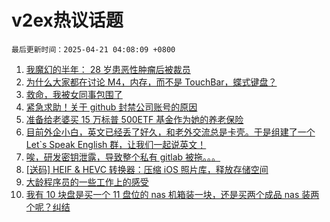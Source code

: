 # v2ex热议话题

`最后更新时间：2025-04-21 04:08:09 +0800`

1. [我魔幻的半年： 28 岁患恶性肿瘤后被裁员](https://www.v2ex.com/t/1126754)
1. [为什么大家都在讨论 M4，内存，而不是 TouchBar，蝶式键盘？](https://www.v2ex.com/t/1126745)
1. [救命，我被女同事包围了](https://www.v2ex.com/t/1126771)
1. [紧急求助！关于 github 封禁公司账号的原因](https://www.v2ex.com/t/1126798)
1. [准备给老婆买 15 万标普 500ETF 基金作为她的养老保险](https://www.v2ex.com/t/1126844)
1. [目前外企小白，英文已经丢了好久，和老外交流总是卡壳。于是组建了一个 Let`s Speak English 群，让我们一起说英文！](https://www.v2ex.com/t/1126765)
1. [唉，研发密钥泄露，导致整个私有 gitlab 被拖。。。](https://www.v2ex.com/t/1126773)
1. [[送码] HEIF & HEVC 转换器：压缩 iOS 照片库，释放存储空间](https://www.v2ex.com/t/1126783)
1. [大龄程序员的一些工作上的感受](https://www.v2ex.com/t/1126789)
1. [我有 10 块盘是买一个 11 盘位的 nas 机箱装一块，还是买两个成品 nas 装两个呢？纠结](https://www.v2ex.com/t/1126766)

